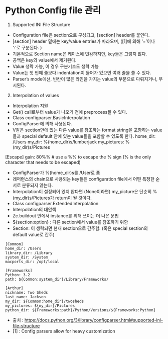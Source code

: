 # Python Config file 관리

1.	Supported INI File Structure
-	Configuration file은 section으로 구성되고, [section] header를 붙인다.
-	[section] header 밑에는 key/value entries가 따라오며, ([1]에 의해 ‘=’이나 ‘:’로 구분된다. )
-	기본적으로 Section name은 케이스에 민감하지만, key들은 그렇지 않다.
-	공백은 key와 value에서 제거된다.
-	Value 생략 가능, 이 경우 구분기호도 생략 가능
-	Value는 첫 번째 줄보다 indentation이 들어가 있으면 여러 줄을 쓸 수 있다. 
-	Parser’s mode에선, 빈칸이 많은 라인을 가지는 value의 부분으로 다뤄지거나, 무시된다.
2.	Interpolation of values
-	Interpolation 지원
  - Get() call로부터 value가 나오기 전에 preprocess될 수 있다.
-	Class configparser.BasicInterpolation
  - ConfigParser에 의해 사용된다.
  - V같은 section안에 있는 다른 value를 참조하는 format string을 포함하는 value들과 special default 안에 있는 value들을 포함할 수 있도록 한다.
home_dir: /Users
my_dir: %(home_dir)s/lumberjack
my_pictures: %(my_dir)s/Pictures

[Escape]
gain: 80%%  # use a %% to escape the % sign (% is the only character that needs to be escaped)
  - ConfigParser가 %(home_dir)s를 /User로 품
  - 레퍼런스의 chain으로 사용되는 key들은 configuration file에서 어떤 특정한 순서로 분류되지 않는다.
  - Interpolation이 설정되어 있지 않다면 (None이라면) my_picture은 단순히 %(my_dir)s/Pictures가 return이 될 것이다.
-	Class configparser.ExtendedInterpolation
  - Interpolation의 대안책
  - Zc.buildout 안에서 instance를 위해 쓰이는 더 나은 문법
  - ${section:option} : 다른 section에서 value를 참조하기 위함
  - Section: 이 생략되면 현재 section으로 간주함. (혹은 special section의 default value로 간주)
```
[Common]
home_dir: /Users
library_dir: /Library
system_dir: /System
macports_dir: /opt/local

[Frameworks]
Python: 3.2
path: ${Common:system_dir}/Library/Frameworks/

[Arthur]
nickname: Two Sheds
last_name: Jackson
my_dir: ${Common:home_dir}/twosheds
my_pictures: ${my_dir}/Pictures
python_dir: ${Frameworks:path}/Python/Versions/${Frameworks:Python}
```
-	출처 : https://docs.python.org/3/library/configparser.html#supported-ini-file-structure
-	[1] : Config parsers allow for heavy customization 
